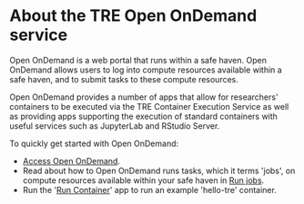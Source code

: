 # About the TRE Open OnDemand service

Open OnDemand is a web portal that runs within a safe haven. Open OnDemand allows users to log into compute resources available within a safe haven, and to submit tasks to these compute resources.

Open OnDemand provides a number of apps that allow for researchers' containers to be executed via the TRE Container Execution Service as well as providing apps supporting the execution of standard containers with useful services such as JupyterLab and RStudio Server.

To quickly get started with Open OnDemand:

* [Access Open OnDemand](./access.md).
* Read about how to Open OnDemand runs tasks, which it terms 'jobs', on compute resources available within your safe haven in [Run jobs](./jobs.md).
* Run the '[Run Container](./apps/container-app.md)' app to run an example 'hello-tre' container.
